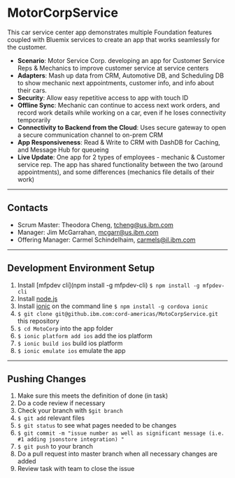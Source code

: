 # MotorCorpService

This car service center app demonstrates multiple Foundation features coupled with Bluemix services to create an app that works seamlessly for the customer.

- **Scenario**: Motor Service Corp. developing an app for Customer Service Reps & Mechanics to improve customer service at service centers
- **Adapters**: Mash up data from CRM, Automotive DB, and Scheduling DB to show mechanic next appointments, customer info, and info about their cars.
- **Security**: Allow easy repetitive access to app with touch ID
- **Offline Sync**: Mechanic can continue to access next work orders, and record work details while working on a car, even if he loses connectivity temporarily
- **Connectivity to Backend from the Cloud**: Uses secure gateway to open a secure communication channel to on-prem CRM
- **App Responsiveness**: Read & Write to CRM with DashDB for Caching, and Message Hub for queueing
- **Live Update**:
One app for 2 types of employees - mechanic & Customer service rep. The app has shared functionality between the two (around appointments), and some differences (mechanics file details of their work)

--------------------------------

## Contacts

* Scrum Master: Theodora Cheng, tcheng@us.ibm.com
* Manager: Jim McGarrahan, mcgarr@us.ibm.com
* Offering Manager: Carmel Schindelhaim, carmels@il.ibm.com

--------------------------------

## Development Environment Setup

1. Install [mfpdev cli](npm install -g mfpdev-cli) `$ npm install -g mfpdev-cli`
2. Install [node.js](https://nodejs.org/en/)
2. Install [ionic](http://ionicframework.com/getting-started/) on the command line `$ npm install -g cordova ionic`
3. `$ git clone git@github.ibm.com:cord-americas/MotoCorpService.git` this repository
4. `$ cd MotoCorp` into the app folder
5. `$ ionic platform add ios` add the ios platform
6. `$ ionic build ios` build ios platform
7. `$ ionic emulate ios` emulate the app

--------------------------------

## Pushing Changes

1.  Make sure this meets the definition of done (in task)
2.  Do a code review if necessary
3.  Check your branch with `$git branch`
4. `$ git add` relevant files
3. `$ git status` to see what pages needed to be changes
4. `$ git commit -m "issue number as well as significant message (i.e. #1 adding jsonstore integration) "`
5. `$ git push` to your branch
6.  Do a pull request into master branch when all necessary changes are added
7.  Review task with team to close the issue
